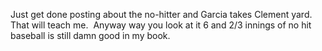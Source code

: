 Just get done posting about the no-hitter and Garcia takes Clement
yard.  That will teach me.  Anyway way you look at it 6 and 2/3 innings
of no hit baseball is still damn good in my book.
